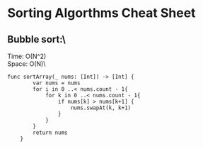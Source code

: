 # Sorting Algorthms Cheat Sheet

## Bubble sort:\
Time: O(N^2)\
Space: O(N)\
```
func sortArray(_ nums: [Int]) -> [Int] {
        var nums = nums
        for i in 0 ..< nums.count - 1{
            for k in 0 ..< nums.count - 1{
                if nums[k] > nums[k+1] {
                    nums.swapAt(k, k+1)
                }
            }
        } 
        return nums
    }
```
